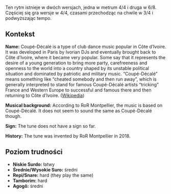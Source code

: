 Ten rytm istnieje w dwóch wersjach, jedna w metrum 4/4 i druga w 6/8. Częściej
się gra wersje w 4/4, czasami przechodząc na chwile w 3/4 i podwyższając tempo.

## Kontekst

**Name:** Coupé-Décalé is a type of club dance music popular in Côte d’Ivoire.
It was developed in Paris by Ivorian DJs and eventually brought back to Côte
d’Ivoire, where it became very popular. Some say that it represents the desire
of a young generation to bring more party, carefreeness and openness to the
world into a country shaped by its unstable political situation and dominated by
patriotic and military music. “Coupé-Décalé” means something like “cheated
somebody and then run away”, which is generally interpreted to stand for famous
Coupé-Décalé artists “tricking” France and Western Europe to successful and
famous there and then returning to Côte d’Ivoire.
([Wikipedia](https://en.wikipedia.org/wiki/Coup%C3%A9-D%C3%A9cal%C3%A9))

**Musical background:** According to RoR Montpellier, the music is based on
Coupé-Décalé. It does not seem to sound the same as Coupé-Décalé though.

**Sign:** The tune does not have a sign so far.

**History:** The tune was invented by RoR Montpellier in 2018.

## Poziom trudności

* **Niskie Surdo:** łatwy
* **Średnie/Wysokie Suro:** średni
* **Repi/Snare:** hard (they play the same)
* **Tamborim:** hard
* **Agogô:** średni
